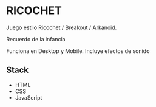 # RICOCHET

Juego estilo Ricochet / Breakout / Arkanoid.

Recuerdo de la infancia

Funciona en Desktop y Mobile. Incluye efectos de sonido

## Stack

- HTML
- CSS
- JavaScript
